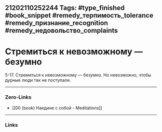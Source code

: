 21202110252244
Tags: #type_finished #book_snippet #remedy_терпимость_tolerance #remedy_признание_recognition #remedy_недовольство_complaints
---
# Стремиться к невозможному — безумно

 5-17. Стремиться к невозможному — безумно. Но невозможно, чтобы дурные люди так не поступали. 

---
### Zero-Links
- [[00 (book) Наедине с собой - Meditations]]
---
### Links
